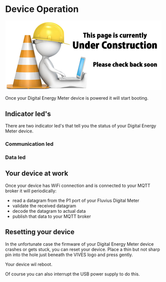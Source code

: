 # Device Operation

![UNDER CONSTRUCTION](./images/underconstruction.jpg)

Once your Digital Energy Meter device is powered it will start booting.

## Indicator led's

There are two indicator led's that tell you the status of your Digital Energy Meter device.

### Communication led

<!-- TODO - place here animated gif's to explain the device status indication with the COM led's. -->

### Data led

<!-- TODO - place here animated gif's to explain the device status indication with the DATA led's. -->

## Your device at work

Once your device has WiFi connection and is connected to your MQTT broker it will periodically:
* read a datagram from the P1 port of your Fluvius Digital Meter
* validate the received datagram
* decode the datagram to actual data
* publish that data to your MQTT broker

## Resetting your device

In the unfortunate case the firmware of your Digital Energy Meter device  crashes or gets stuck, you can reset your device.
Place a thin but not sharp pin into the hole just beneath the VIVES logo and press gently.

Your device wil reboot.

Of course you can also interrupt the USB power supply to do this.





